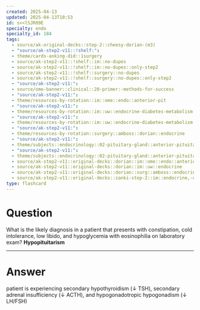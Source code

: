 ```yaml
---
created: 2025-04-13
updated: 2025-04-13T10:53
id: s<<lSJR09E
specialty: endo
specialty_id: 184
tags:
  - source/ak-original-decks::step-2::cheesy-dorian-(m3)
  - "source/ak-step2-v11::!shelf:": 
  - theme/cards-anking-did::1surgery
  - source/ak-step2-v11::!shelf::im::no-dupes
  - source/ak-step2-v11::!shelf::im::no-dupes::only-step2
  - source/ak-step2-v11::!shelf::surgery::no-dupes
  - source/ak-step2-v11::!shelf::surgery::no-dupes::only-step2
  - "source/ak-step2-v11:": 
  - source/ome-banner::clinical::20-primer:-methods-for-success
  - "source/ak-step2-v11:": 
  - theme/resources-by-rotation::im::ome::endo::anterior-pit
  - "source/ak-step2-v11:": 
  - theme/resources-by-rotation::im::uw::endocrine-diabetes-metabolism::endocrine-diabetes-metabolism-dorian
  - "source/ak-step2-v11:": 
  - theme/resources-by-rotation::im::uw::endocrine-diabetes-metabolism::endocrine-diabetes-metabolism-zanki
  - "source/ak-step2-v11:": 
  - theme/resources-by-rotation::surgery::amboss::dorian::endocrine
  - "source/ak-step2-v11:": 
  - theme/subjects::endocrinology::02-pituitary-gland::anterior-pituitary::hypopituitarism
  - "source/ak-step2-v11:": 
  - theme/subjects::endocrinology::02-pituitary-gland::anterior-pituitary::hypopituitarism::*basics
  - source/ak-step2-v11::original-decks::dorian::im::ome::endo::anterior-pit
  - source/ak-step2-v11::original-decks::dorian::im::uw::endocrine
  - source/ak-step2-v11::original-decks::dorian::surg::amboss::endocrine
  - source/ak-step2-v11::original-decks::zanki-step-2::im::endocrine,-diabetes,-&-metabolism"
type: flashcard
---
```


# Question
What is the likely diagnosis in a patient that presents with constipation, cold intolerance, low libido, and hypoglycemia with eosinophilia on laboratory exam?    **Hypopituitarism**

---

# Answer
patient is experiencing secondary hypothyroidism (↓ TSH), secondary adrenal insufficiency (↓ ACTH), and hypogonadotropic hypogonadism (↓ LH/FSH)